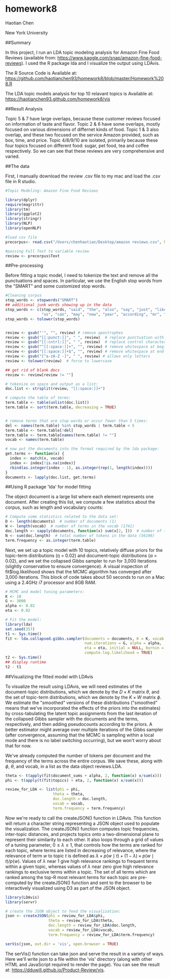 # homework8
Haotian Chen

New York University

##Summary

In this project, I run an LDA topic modeling analysis for Amazon Fine Food Reviews (available from: https://www.kaggle.com/snap/amazon-fine-food-reviews). I used the R package lda and I visualize the output using LDAvis.

The R Source Code is Available at: https://github.com/haotianchen93/homework8/blob/master/Homework%208.R

The LDA topic models analysis for top 10 relavant topics is Available at: https://haotianchen93.github.com/homework8/vis

##Result Analysis

Topic 5 & 7 have large overlaps, because these customer reviews focused on information of taste and flavor. Topic 2 & 6 have some overlaps, mostly focused on various dimensions of differnet kinds of food. Topic 1 & 3 also overlap, and these two focused on the service Amazon provided, such as box, time, and price. Topic 4/8/9/10 are isolated, primarily because these four topics focused on different food: sugar, pet food, tea and coffee respectively. So we can see that these reviews are very comprehensive and varied.


##The data

First, I manually download the review .csv file to my mac and load the .csv file in R studio.

```r
#Topic Modeling: Amazon Fine Food Reviews

library(dplyr)
require(magrittr)
library(tm)
library(ggplot2)
library(stringr)
library(NLP)
library(openNLP)

#load csv file
precorpus<- read.csv("/Users/chenhaotian/Desktop/amazon reviews.csv", header=TRUE, stringsAsFactors=FALSE)

#passing Full Text to variable review
review <- precorpus$Text
```

##Pre-processing

Before fitting a topic model, I need to tokenize the text and remove all the punctuations and spaces. In particular, we use the English stop words from the "SMART" and some customized stop words.

```r
#Cleaning corpus
stop_words <- stopwords("SMART")
## additional junk words showing up in the data
stop_words <- c(stop_words, "said", "the", "also", "say", "just", "like","for", 
                "us", "can", "may", "now", "year", "according", "mr", "br", "www", "http")
stop_words <- tolower(stop_words)


review <- gsub("'", "", review) # remove apostrophes
review <- gsub("[[:punct:]]", " ", review)  # replace punctuation with space
review <- gsub("[[:cntrl:]]", " ", review)  # replace control characters with space
review <- gsub("^[[:space:]]+", "", review) # remove whitespace at beginning of documents
review <- gsub("[[:space:]]+$", "", review) # remove whitespace at end of documents
review <- gsub("[^a-zA-Z -]", " ", review) # allows only letters
review <- tolower(review)  # force to lowercase

## get rid of blank docs
review <- review[review != ""]

# tokenize on space and output as a list:
doc.list <- strsplit(review, "[[:space:]]+")

# compute the table of terms:
term.table <- table(unlist(doc.list))
term.table <- sort(term.table, decreasing = TRUE)


# remove terms that are stop words or occur fewer than 5 times:
del <- names(term.table) %in% stop_words | term.table < 5
term.table <- term.table[!del]
term.table <- term.table[names(term.table) != ""]
vocab <- names(term.table)

# now put the documents into the format required by the lda package:
get.terms <- function(x) {
  index <- match(x, vocab)
  index <- index[!is.na(index)]
  rbind(as.integer(index - 1), as.integer(rep(1, length(index))))
}
documents <- lapply(doc.list, get.terms)
```

##Using R package 'lda' for model fitting

The object document is a large list where each element represents one document. After creating this list, we compute a few statistics about the corpus, such as length and vocabulary counts:

```r
# Compute some statistics related to the data set:
D <- length(documents)  # number of documents (1)
W <- length(vocab)  # number of terms in the vocab (1741)
doc.length <- sapply(documents, function(x) sum(x[2, ]))  # number of tokens per document [312, 288, 170, 436, 291, ...]
N <- sum(doc.length)  # total number of tokens in the data (56196)
term.frequency <- as.integer(term.table) 
```

Next, we set up a topic model with 10 topics, relatively diffuse priors for the topic-term distributions ($\eta$ = 0.02) and document-topic distributions ($\alpha$ = 0.02), and we set the collapsed Gibbs sampler to run for 3,000 iterations (slightly conservative to ensure convergence). A visual inspection of fit$log.likelihood shows that the MCMC algorithm has converged after 3,000 iterations. This block of code takes about 50 seconds to run on a Mac using a 2.4GHz i7 processor and 8GB RAM.

```r
# MCMC and model tuning parameters:
K <- 10
G <- 3000
alpha <- 0.02
eta <- 0.02

# Fit the model:
library(lda)
set.seed(357)
t1 <- Sys.time()
fit <- lda.collapsed.gibbs.sampler(documents = documents, K = K, vocab = vocab, 
                                   num.iterations = G, alpha = alpha, 
                                   eta = eta, initial = NULL, burnin = 0,
                                   compute.log.likelihood = TRUE)
t2 <- Sys.time()
## display runtime
t2 - t1  
```

##Visualizing the fitted model with LDAvis

To visualize the result using LDAvis, we will need estimates of the document-topic distributions, which we denote by the $D \times K$ matrix $\theta$, and the set of topic-term distributions, which we denote by the $K \times W$ matrix $\phi$. We estimate the "smoothed" versions of these distributions ("smoothed" means that we've incorporated the effects of the priors into the estimates) by cross-tabulating the latent topic assignments from the last iteration of the collapsed Gibbs sampler with the documents and the terms, respectively, and then adding pseudocounts according to the priors. A better estimator might average over multiple iterations of the Gibbs sampler (after convergence, assuming that the MCMC is sampling within a local mode and there is no label switching occurring), but we won't worry about that for now.

We've already computed the number of tokens per document and the frequency of the terms across the entire corpus. We save these, along with $\phi$, $\theta$, and vocab, in a list as the data object reviews.LDA.

```r
theta <- t(apply(fit$document_sums + alpha, 2, function(x) x/sum(x)))
phi <- t(apply(t(fit$topics) + eta, 2, function(x) x/sum(x)))

review_for_LDA <- list(phi = phi,
                     theta = theta,
                     doc.length = doc.length,
                     vocab = vocab,
                     term.frequency = term.frequency)
```

Now we're ready to call the createJSON() function in LDAvis. This function will return a character string representing a JSON object used to populate the visualization. The createJSON() function computes topic frequencies, inter-topic distances, and projects topics onto a two-dimensional plane to represent their similarity to each other. It also loops through a grid of values of a tuning parameter, $0 \leq \lambda \leq 1$, that controls how the terms are ranked for each topic, where terms are listed in decreasing of relevance, where the relevance of term $w$ to topic $t$ is defined as $\lambda \times p(w \mid t) + (1 - \lambda) \times p(w \mid t)/p(w)$. Values of $\lambda$ near 1 give high relevance rankings to frequent terms within a given topic, whereas values of $\lambda$ near zero give high relevance rankings to exclusive terms within a topic. The set of all terms which are ranked among the top-R most relevant terms for each topic are pre-computed by the createJSON() function and sent to the browser to be interactively visualized using D3 as part of the JSON object.

```r
library(LDAvis)
library(servr)

# create the JSON object to feed the visualization:
json <- createJSON(phi = review_for_LDA$phi, 
                   theta = review_for_LDA$theta, 
                   doc.length = review_for_LDA$doc.length, 
                   vocab = review_for_LDA$vocab, 
                   term.frequency = review_for_LDA$term.frequency)

serVis(json, out.dir = 'vis', open.browser = TRUE)
```

The serVis() function can take json and serve the result in a variety of ways. Here we'll write json to a file within the 'vis' directory (along with other HTML and JavaScript required to render the page). You can see the result at: https://dduwill.github.io/Product-Review/vis.
